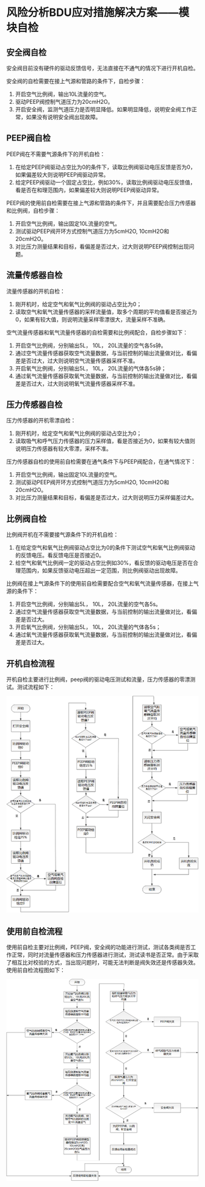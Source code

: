 # 风险分析BDU应对措施解决方案——模块自检

## 安全阀自检

安全阀目前没有硬件的驱动反馈信号，无法直接在不通气的情况下进行开机自检。

安全阀的自检需要在接上气源和管路的条件下，自检步骤：

1. 开启空气比例阀，输出10L流量的空气。
2. 驱动PEEP阀控制气道压力为20cmH2O。
3. 开启安全阀，监测气道压力是否明显降低。如果明显降低，说明安全阀工作正常，如果没有说明安全阀出现故障。

## PEEP阀自检

PEEP阀在不需要气源条件下的开机自检：

1. 在给定PEEP阀驱动占空比为0的条件下，读取比例阀驱动电压反馈是否为0， 如果偏差较大则说明PEEP阀驱动异常。
2. 给定PEEP阀驱动一个固定占空比，例如30%，读取比例阀驱动电压反馈值，看是否在和理范围内，如果偏差较大则说明PEEP阀驱动异常。

PEEP阀的使用前自检需要在接上气源和管路的条件下，并且需要配合压力传感器和比例阀，自检步骤：

1. 开启空气比例阀，输出固定10L流量的空气。
2. 测试驱动PEEP阀开环方式控制气道压力为5cmH2O, 10cmH2O和20cmH2O。
3. 对比压力测量结果和目标，看偏差是否过大，过大则说明PEEP阀控制出现问题。

## 流量传感器自检

流量传感器的开机自检：

1. 刚开机时，给定空气和氧气比例阀的驱动占空比为0；
2. 读取空气和氧气流量传感器的采样流量值，取多个周期的平均值看是否接近为0，如果有较大值，则说明流量采样零漂很大，流量采样不准确。

空气流量传感器和氧气流量传感器的自检需要和比例阀配合，自检步骤如下：

1. 开启空气比例阀，分别输出5L， 10L， 20L流量的空气各5s钟。
2. 通过空气流量传感器获取空气流量数据，与当前控制的输出流量做对比，看偏差是否过大，过大则说明空气流量传感器采样不准。
3. 开启氧气比例阀，分别输出5L， 10L， 20L流量的气体各5s钟；
4. 通过氧气流量传感器获取氧气流量数据，与当前控制的输出流量做对比，看偏差是否过大，过大则说明氧气流量传感器采样不准。

## 压力传感器自检

压力传感器的开机零漂自检：

1. 刚开机时，给定空气和氧气比例阀的驱动占空比为0；
2. 读取吸气和呼气压力传感器的压力采样值，看是否接近为0，如果有较大值则说明压力传感器有较大零漂，采样不准。

压力传感器自检的使用前自检需要在通气条件下与PEEP阀配合，在通气情况下：

1. 开启空气比例阀，输出固定10L流量的空气。
2. 测试驱动PEEP阀开环方式控制气道压力为5cmH2O, 10cmH2O和20cmH2O。
3. 对比压力测量结果和目标，看偏差是否过大，过大则说明压力采样偏差过大。

## 比例阀自检

比例阀开机在不需要接气源条件下的开机自检：

1. 在给定空气和氧气比例阀驱动占空比为0的条件下测试空气和氧气比例阀驱动的反馈电压。看反馈电压是否接近0。
2. 给空气和氧气比例阀一定的驱动占空比例如30%，看反馈的驱动电压是否在合理范围内，如果反馈驱动电压超出一定范围，则比例阀驱动出现故障。

比例阀在接上气源条件下的使用前自检需要配合空气和氧气流量传感器，在接上气源的条件下：

1. 开启空气比例阀，分别输出5L， 10L， 20L流量的空气各5s。
2. 通过空气流量传感器获取空气流量数据，与当前控制的输出流量做对比，看偏差是否过大。
3. 开启氧气比例阀，分别输出5L， 10L， 20L流量的气体各5s；
4. 通过氧气流量传感器获取氧气流量数据，与当前控制的输出流量做对比，看偏差是否过大。





## 开机自检流程

开机自检主要进行比例阀，peep阀的驱动电压测试和流量，压力传感器的零漂测试。测试流程如下：

![image-20210506155619402](风险分析BDU应对措施解决方案.assets/image-20210506155619402.png)



## 使用前自检流程

使用前自检主要对比例阀，PEEP阀，安全阀的功能进行测试，测试各类阀是否工作正常，同时对流量传感器和压力传感器进行测试，测试读书是否正常。由于采取了相互比对校验的方式，当出现问题时，可能无法判断是阀失效还是传感器失效。使用前自检流程图如下：

![image-20210507095325207](风险分析BDU应对措施解决方案.assets/image-20210507095325207.png)

